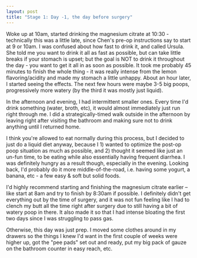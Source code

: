 ```yaml
---
layout: post
title: "Stage 1: Day -1, the day before surgery"
---
```


Woke up at 10am, started drinking the magnesium citrate at 10:30 - technically this was a little late, since Chen's pre-op instructions say to start at 9 or 10am. I was confused about how fast to drink it, and called Ursula. She told me you want to drink it all as fast as possible, but can take little breaks if your stomach is upset; but the goal is NOT to drink it throughout the day - you want to get it all in as soon as possible. It took me probably 45 minutes to finish the whole thing - it was really intense from the lemon flavoring/acidity and made my stomach a little unhappy. About an hour later, I started seeing the effects. The next few hours were maybe 3-5 big poops, progressively more watery (by the third it was mostly just liquid).

In the afternoon and evening, I had intermittent smaller ones. Every time I'd drink something (water, broth, etc), it would almost immediately just run right through me. I did a strategically-timed walk outside in the afternoon by leaving right after visiting the bathroom and making sure not to drink anything until I returned home.

I think you're allowed to eat normally during this process, but I decided to just do a liquid diet anyway, because I 1) wanted to optimize the post-op poop situation as much as possible, and 2) thought it seemed like just an un-fun time, to be eating while also essentially having frequent diarrhea. I was definitely hungry as a result though, especially in the evening. Looking back, I'd probably do it more middle-of-the-road, i.e. having some yogurt, a banana, etc - a few easy & soft but solid foods.

I'd highly recommend starting and finishing the magnesium citrate earlier – like start at 8am and try to finish by 8:30am if possible. I definitely didn't get everything out by the time of surgery, and it was not fun feeling like I had to clench my butt all the time right after surgery due to still having a bit of watery poop in there. It also made it so that I had intense bloating the first two days since I was struggling to pass gas.

Otherwise, this day was just prep. I moved some clothes around in my drawers so the things I knew I'd want in the first couple of weeks were higher up, got the "pee pads" set out and ready, put my big pack of gauze on the bathroom counter in easy reach, etc.
